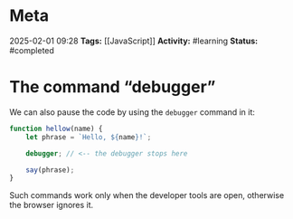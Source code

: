 # Meta
2025-02-01 09:28
**Tags:** [[JavaScript]]
**Activity:** #learning 
**Status:** #completed 

# The command “debugger”
We can also pause the code by using the `debugger` command in it:
```JavaScript title:example.js
function hellow(name) {
	let phrase = `Hello, ${name}!`;

	debugger; // <-- the debugger stops here

	say(phrase);
}
```

Such commands work only when the developer tools are open, otherwise the browser ignores it.